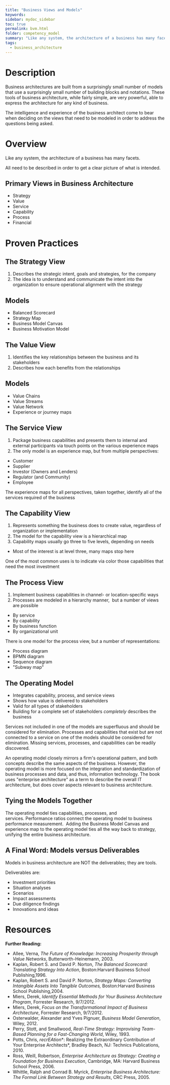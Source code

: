 ```yaml
---
title: "Business Views and Models"
keywords: 
sidebar: mydoc_sidebar
toc: true
permalink: bvm.html
folder: competency_model
summary: "Like any system, the architecture of a business has many facets."
tags:
  - business_architecture
---
```


# Description


Business architectures are built from a surprisingly small number of models that use a surprisingly small number of building blocks and notations. These tools of business architecture, while fairly simple, are very powerful, able to express the architecture for any kind of business.

The intelligence and experience of the business architect come to bear when deciding on the views that need to be modeled in order to address the questions being asked.

# Overview


Like any system, the architecture of a business has many facets.

All need to be described in order to get a clear picture of what is intended.

## Primary Views in Business Architecture

-   Strategy 
-   Value
-   Service
-   Capability
-   Process
-   Financial

# Proven Practices

## The Strategy View

1.  Describes the strategic intent, goals and strategies, for the company
2.  The idea is to understand and communicate the intent into the organization to ensure operational alignment with the strategy

## Models

-   Balanced Scorecard
-   Strategy Map
-   Business Model Canvas
-   Business Motivation Model

## The Value View

1.  Identifies the key relationships between the business and its stakeholders
2.  Describes how each benefits from the relationships

## Models

-   Value Chains
-   Value Streams
-   Value Network
-   Experience or journey maps

## The Service View

1.  Package business capabilities and presents them to internal and external participants via touch points on the various experience maps
2.  The only model is an experience map, but from multiple perspectives:

-   Customer
-   Supplier
-   Investor (Owners and Lenders)
-   Regulator (and Community)
-   Employee

The experience maps for all perspectives, taken together, identify all of the services required of the business

## The Capability View

1.  Represents something the business does to create value, regardless of organization or implementation
2.  The model for the capability view is a hierarchical map
3.  Capability maps usually go three to five levels, depending on needs

-   Most of the interest is at level three, many maps stop here

One of the most common uses is to indicate via color those capabilities that need the most investment

## The Process View

1.  Implement business capabilities in channel- or location-specific ways
2.  Processes are modeled in a hierarchy manner,  but a number of views are possible

-   By service
-   By capability
-   By business function
-   By organizational unit

There is one model for the process view, but a number of representations:

-   Process diagram
-   BPMN diagram
-   Sequence diagram
-   "Subway map"

## The Operating Model

-   Integrates capability, process, and service views
-   Shows how value is delivered to stakeholders
-   Valid for all types of stakeholders
-   Building for a complete set of stakeholders *completely* describes the business

Services not included in one of the models are superfluous and should be considered for elimination. Processes and capabilities that exist but are not connected to a service on one of the models should be considered for elimination. Missing services, processes, and capabilities can be readily discovered.

An operating model closely mirrors a firm's operational pattern, and both concepts describe the same aspects of the business. However, the operating model is more focused on the integration and standardization of business processes and data, and thus, information technology. The book uses "enterprise architecture" as a term to describe the overall IT architecture, but does cover aspects relevant to business architecture.

## Tying the Models Together

The operating model ties capabilities, processes, and services. Performance ratios connect the operating model to business performance measurement.  Adding the Business Model Canvas and experience map to the operating model ties all the way back to strategy, unifying the entire business architecture.

## A Final Word: Models versus Deliverables

Models in business architecture are NOT the deliverables; they are tools.

Deliverables are:

-   Investment priorities
-   Situation analyses
-   Scenarios
-   Impact assessments
-   Due diligence findings
-   Innovations and ideas

# Resources


**Further Reading:**

-   Allee, Verna, *The Future of Knowledge: Increasing Prosperity through Value Networks*, Butterworth-Heinemann, 2003.
-   Kaplan, Robert S. and David P. Norton, *The Balanced Scorecard: Translating Strategy Into Action*, Boston:Harvard Business School Publishing,1996.
-   Kaplan, Robert S. and David P. Norton, *Strategy Maps: Converting Intangible Assets Into Tangible Outcomes,* Boston:Harvard Business School Publishing,2004.
-   Miers, Derek, *Identify Essential Methods for Your Business Architecture Program*, Forrester Research, 9/7/2012.
-   Miers, Derek, *Focus on the Transformational Impact of Business Architecture*, Forrester Research, 9/7/2012.
-   Osterwalder, Alexander and Yves Pignuer, *Business Model Generation*, Wiley, 2012.
-   Perry, Stott, and Smallwood, *Real-Time Strategy: Improvising Team-Based Planning for a Fast-Changing World*, Wiley, 1993.
-   Potts, Chris, *recrEAtion**: Realizing the Extraordinary Contribution of Your Enterprise Architects*, Bradley Beach, NJ: Technics Publications, 2010.
-   Ross, Weill, Robertson, *Enterprise Architecture as Strategy: Creating a Foundation for* *Business* *Execution*, Cambridge, MA: Harvard Business School Press, 2006.
-   Whittle, Ralph and Conrad B. Myrick, *Enterprise Business Architecture: The Formal Link Between Strategy and Results*, CRC Press, 2005.


